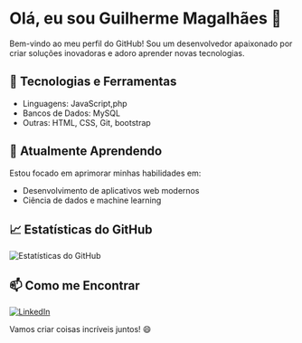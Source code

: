 # Olá, eu sou Guilherme Magalhães 👋

Bem-vindo ao meu perfil do GitHub! Sou um desenvolvedor apaixonado por criar soluções inovadoras e adoro aprender novas tecnologias.

## 🚀 Tecnologias e Ferramentas

- Linguagens: JavaScript,php
- Bancos de Dados:  MySQL
- Outras: HTML, CSS, Git, bootstrap

## 🌱 Atualmente Aprendendo

Estou focado em aprimorar minhas habilidades em:

- Desenvolvimento de aplicativos web modernos
- Ciência de dados e machine learning

## 📈 Estatísticas do GitHub

![Estatísticas do GitHub](https://github-readme-stats.vercel.app/api?username=BillieJoel&show_icons=true&theme=radical)

## 📫 Como me Encontrar


[![LinkedIn](https://img.shields.io/badge/LinkedIn-Connect-blue?style=flat-square&logo=linkedin)](https://www.linkedin.com/in/devmagalhaes/)



Vamos criar coisas incríveis juntos! 😄
